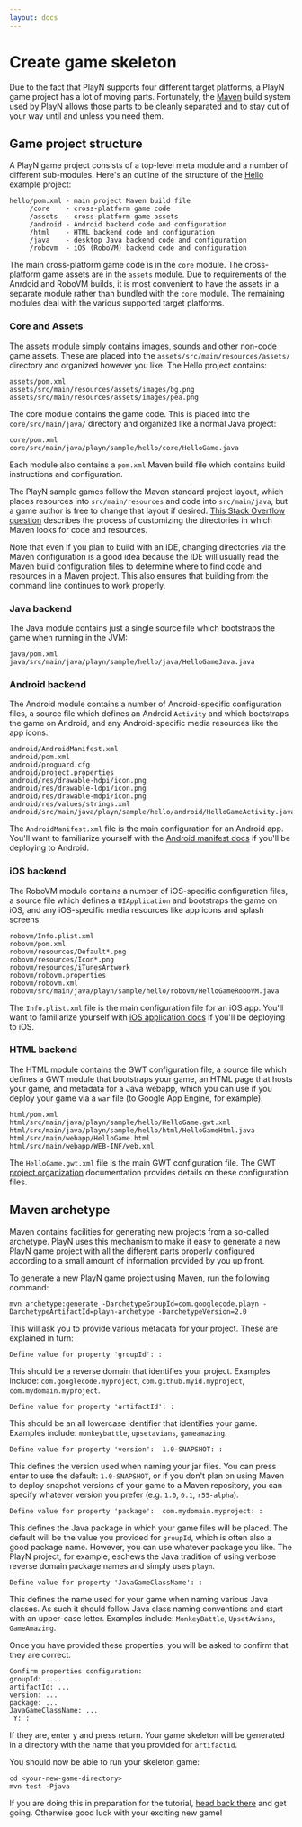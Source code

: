 ```yaml
---
layout: docs
---
```


# Create game skeleton

Due to the fact that PlayN supports four different target platforms, a PlayN game project has a lot
of moving parts. Fortunately, the [Maven] build system used by PlayN allows those parts to be
cleanly separated and to stay out of your way until and unless you need them.

## Game project structure

A PlayN game project consists of a top-level meta module and a number of different sub-modules.
Here's an outline of the structure of the [Hello] example project:

```
hello/pom.xml - main project Maven build file
     /core    - cross-platform game code
     /assets  - cross-platform game assets
     /android - Android backend code and configuration
     /html    - HTML backend code and configuration
     /java    - desktop Java backend code and configuration
     /robovm  - iOS (RoboVM) backend code and configuration
```

The main cross-platform game code is in the `core` module. The cross-platform game assets are in
the `assets` module. Due to requirements of the Anrdoid and RoboVM builds, it is most convenient to
have the assets in a separate module rather than bundled with the `core` module. The remaining
modules deal with the various supported target platforms.

### Core and Assets

The assets module simply contains images, sounds and other non-code game assets. These are placed
into the `assets/src/main/resources/assets/` directory and organized however you like. The Hello
project contains:

```
assets/pom.xml
assets/src/main/resources/assets/images/bg.png
assets/src/main/resources/assets/images/pea.png
```

The core module contains the game code. This is placed into the `core/src/main/java/` directory
and organized like a normal Java project:

```
core/pom.xml
core/src/main/java/playn/sample/hello/core/HelloGame.java
```

Each module also contains a `pom.xml` Maven build file which contains build instructions and
configuration.

The PlayN sample games follow the Maven standard project layout, which places resources into
`src/main/resources` and code into `src/main/java`, but a game author is free to change that layout
if desired. [This Stack Overflow question] describes the process of customizing the directories in
which Maven looks for code and resources.

Note that even if you plan to build with an IDE, changing directories via the Maven configuration
is a good idea because the IDE will usually read the Maven build configuration files to determine
where to find code and resources in a Maven project. This also ensures that building from the
command line continues to work properly.

### Java backend

The Java module contains just a single source file which bootstraps the game when running in the
JVM:

```
java/pom.xml
java/src/main/java/playn/sample/hello/java/HelloGameJava.java
```

### Android backend

The Android module contains a number of Android-specific configuration files, a source file which
defines an Android `Activity` and which bootstraps the game on Android, and any Android-specific
media resources like the app icons.

```
android/AndroidManifest.xml
android/pom.xml
android/proguard.cfg
android/project.properties
android/res/drawable-hdpi/icon.png
android/res/drawable-ldpi/icon.png
android/res/drawable-mdpi/icon.png
android/res/values/strings.xml
android/src/main/java/playn/sample/hello/android/HelloGameActivity.java
```

The `AndroidManifest.xml` file is the main configuration for an Android app. You'll want to
familiarize yourself with the [Android manifest docs] if you'll be deploying to Android.

### iOS backend

The RoboVM module contains a number of iOS-specific configuration files, a source file which
defines a `UIApplication` and bootstraps the game on iOS, and any iOS-specific media resources like
app icons and splash screens.

```
robovm/Info.plist.xml
robovm/pom.xml
robovm/resources/Default*.png
robovm/resources/Icon*.png
robovm/resources/iTunesArtwork
robovm/robovm.properties
robovm/robovm.xml
robovm/src/main/java/playn/sample/hello/robovm/HelloGameRoboVM.java
```

The `Info.plist.xml` file is the main configuration file for an iOS app. You'll want to
familiarize yourself with [iOS application docs] if you'll be deploying to iOS.

### HTML backend

The HTML module contains the GWT configuration file, a source file which defines a GWT module that
bootstraps your game, an HTML page that hosts your game, and metadata for a Java webapp, which you
can use if you deploy your game via a `war` file (to Google App Engine, for example).

```
html/pom.xml
html/src/main/java/playn/sample/hello/HelloGame.gwt.xml
html/src/main/java/playn/sample/hello/html/HelloGameHtml.java
html/src/main/webapp/HelloGame.html
html/src/main/webapp/WEB-INF/web.xml
```

The `HelloGame.gwt.xml` file is the main GWT configuration file. The GWT [project organization]
documentation provides details on these configuration files.

## Maven archetype

Maven contains facilities for generating new projects from a so-called archetype. PlayN uses this
mechanism to make it easy to generate a new PlayN game project with all the different parts
properly configured according to a small amount of information provided by you up front.

To generate a new PlayN game project using Maven, run the following command:

```
mvn archetype:generate -DarchetypeGroupId=com.googlecode.playn -DarchetypeArtifactId=playn-archetype -DarchetypeVersion=2.0
```

This will ask you to provide various metadata for your project. These are explained in turn:

```
Define value for property 'groupId': :
```

This should be a reverse domain that identifies your project. Examples include:
`com.googlecode.myproject`, `com.github.myid.myproject`, `com.mydomain.myproject`.

```
Define value for property 'artifactId': :
```

This should be an all lowercase identifier that identifies your game. Examples include:
`monkeybattle`, `upsetavians`, `gameamazing`.

```
Define value for property 'version':  1.0-SNAPSHOT: :
```

This defines the version used when naming your jar files. You can press enter to use the default:
`1.0-SNAPSHOT`, or if you don't plan on using Maven to deploy snapshot versions of your game to a
Maven repository, you can specify whatever version you prefer (e.g. `1.0`, `0.1`, `r55-alpha`).

```
Define value for property 'package':  com.mydomain.myproject: :
```

This defines the Java package in which your game files will be placed. The default will be the
value you provided for `groupId`, which is often also a good package name. However, you can use
whatever package you like. The PlayN project, for example, eschews the Java tradition of using
verbose reverse domain package names and simply uses `playn`.

```
Define value for property 'JavaGameClassName': :
```

This defines the name used for your game when naming various Java classes. As such it should follow
Java class naming conventions and start with an upper-case letter. Examples include:
`MonkeyBattle`, `UpsetAvians`, `GameAmazing`.

Once you have provided these properties, you will be asked to confirm that they are correct.

```
Confirm properties configuration:
groupId: ....
artifactId: ...
version: ...
package: ...
JavaGameClassName: ...
 Y: :
```

If they are, enter y and press return. Your game skeleton will be generated in a directory with the
name that you provided for `artifactId`.

You should now be able to run your skeleton game:

```
cd <your-new-game-directory>
mvn test -Pjava
```

If you are doing this in preparation for the tutorial, [head back there](tutorial.html) and get
going. Otherwise good luck with your exciting new game!

[Android manifest docs]: https://developer.android.com/guide/topics/manifest/manifest-intro.html
[Hello]: http://github.com/playn/playn-samples/tree/master/hello
[Maven]: http://maven.apache.org/
[This Stack Overflow question]: http://stackoverflow.com/questions/4955359/changing-the-maven-structure-src-java-to-src-javasource
[iOS application docs]: https://developer.apple.com/library/ios/documentation/iPhone/Conceptual/iPhoneOSProgrammingGuide/Introduction/Introduction.html
[project organization]: http://www.gwtproject.org/doc/latest/DevGuideOrganizingProjects.html
